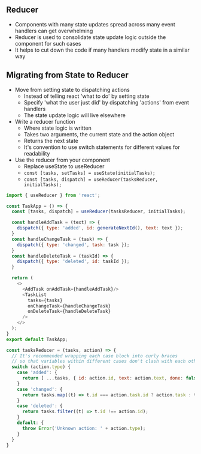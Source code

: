 ## Reducer
- Components with many state updates spread across many event handlers can get overwhelming
- Reducer is used to consolidate state update logic outside the component for such cases
- It helps to cut down the code if many handlers modify state in a similar way

## Migrating from State to Reducer
- Move from setting state to dispatching actions
  - Instead of telling react 'what to do' by setting state
  - Specify 'what the user just did' by dispatching 'actions' from event handlers
  - The state update logic will live elsewhere
- Write a reducer function
  - Where state logic is written
  - Takes two arguments, the current state and the action object
  - Returns the next state
  - It's convention to use switch statements for different values for readability
- Use the reducer from your component
  - Replace useState to useReducer
  - `const [tasks, setTasks] = useState(initialTasks);`
  - `const [tasks, dispatch] = useReducer(tasksReducer, initialTasks);`

```js
import { useReducer } from 'react';

const TaskApp = () => {
  const [tasks, dispatch] = useReducer(tasksReducer, initialTasks);

  const handleAddTask = (text) => {
    dispatch({ type: 'added', id: generateNextId(), text: text });
  }
  const handleChangeTask = (task) => {
    dispatch({ type: 'changed', task: task });
  }
  const handleDeleteTask = (taskId) => {
    dispatch({ type: 'deleted', id: taskId });
  }

  return (
    <>
      <AddTask onAddTask={handleAddTask}/>
      <TaskList
        tasks={tasks}
        onChangeTask={handleChangeTask}
        onDeleteTask={handleDeleteTask}
      />
    </>
  );
}
export default TaskApp;

const tasksReducer = (tasks, action) => {
  // It's recommended wrapping each case block into curly braces
  // so that variables within different cases don't clash with each other
  switch (action.type) {
    case 'added': {
      return [ ...tasks, { id: action.id, text: action.text, done: false } ];
    }
    case 'changed': {
      return tasks.map((t) => t.id === action.task.id ? action.task : t);
    }
    case 'deleted': {
      return tasks.filter((t) => t.id !== action.id);
    }
    default: {
      throw Error('Unknown action: ' + action.type);
    }
  }
}
```
